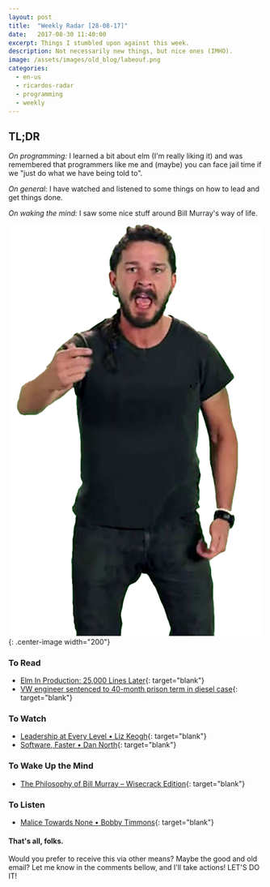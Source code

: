 ```yaml
---
layout: post
title:  "Weekly Radar [28-08-17]"
date:   2017-08-30 11:40:00
excerpt: Things I stumbled upon against this week.
description: Not necessarily new things, but nice ones (IMHO).
image: /assets/images/old_blog/labeouf.png
categories:
  - en-us
  - ricardos-radar
  - programming
  - weekly
---
```


## TL;DR

_On programming:_
I learned a bit about elm (I'm really liking it)
and was remembered that programmers
like me and (maybe) you
can face jail time if we "just do what we have being told to".

_On general:_
I have watched and listened to some things on
how to lead and get things done.

_On waking the mind:_
I saw some nice stuff around Bill Murray's way of life.

![Shia Labeouf says: DO IT!](/assets/images/old_blog/labeouf.png){: .center-image width="200"}

### To Read

  - [Elm In Production: 25,000 Lines Later](https://charukiewi.cz/posts/elm/){: target="blank"}
  - [VW engineer sentenced to 40-month prison term in diesel case](http://www.reuters.com/article/us-volkswagen-emissions-sentencing-idUSKCN1B51YP){: target="blank"}

### To Watch

  - [Leadership at Every Level • Liz Keogh](https://www.youtube.com/watch?v=g5daBsy3ZEA){: target="blank"}
  - [Software, Faster • Dan North](https://www.youtube.com/watch?v=USc-yLHXNUg){: target="blank"}

### To Wake Up the Mind

  - [The Philosophy of Bill Murray – Wisecrack Edition](https://www.youtube.com/watch?v=a3_j0BlbUy8){: target="blank"}

### To Listen

  - [Malice Towards None • Bobby Timmons](https://open.spotify.com/track/11zL4p9lAIZDfYq4zaZFlC){: target="blank"}

#### That's all, folks.

Would you prefer to
receive this via other means?
Maybe the good and old email?
Let me know in the comments bellow,
and I'll take actions!
LET'S DO IT!
